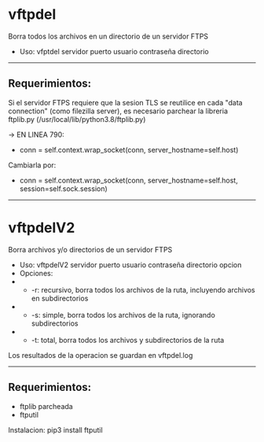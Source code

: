 # vftpdel

Borra todos los archivos en un directorio de un servidor FTPS

- Uso: vfptdel servidor puerto usuario contraseña directorio

-----------------------------------------------
Requerimientos:
-
Si el servidor FTPS requiere que la sesion TLS se reutilice en cada "data connection" (como filezilla server), 
es necesario parchear la libreria ftplib.py (/usr/local/lib/python3.8/ftplib.py)

-> EN LINEA 790:
- conn = self.context.wrap_socket(conn, server_hostname=self.host)

Cambiarla por:
- conn = self.context.wrap_socket(conn, server_hostname=self.host, session=self.sock.session)
------------------------------------------------
# vftpdelV2

Borra archivos y/o directorios de un servidor FTPS

- Uso: vftpdelV2 servidor puerto usuario contraseña directorio opcion
- Opciones: 
- - -r: recursivo, borra todos los archivos de la ruta, incluyendo archivos en subdirectorios
- - -s: simple, borra todos los archivos de la ruta, ignorando subdirectorios
- - -t: total, borra todos los archivos y subdirectorios de la ruta

Los resultados de la operacion se guardan en vftpdel.log

--------------------------------------------------
Requerimientos:
-
- ftplib parcheada
- ftputil 

Instalacion: pip3 install ftputil
